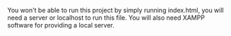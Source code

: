 You won't be able to run this project by simply running index.html, you will need a server or localhost to run this file.
You will also need XAMPP software for providing a local server.
